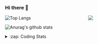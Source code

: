 ### Hi there 👋

<!--
**tao8687/tao8687** is a ✨ _special_ ✨ repository because its `README.md` (this file) appears on your GitHub profile.

Here are some ideas to get you started:

- 🔭 I’m currently working on ...
- 🌱 I’m currently learning ...
- 👯 I’m looking to collaborate on ...
- 🤔 I’m looking for help with ...
- 💬 Ask me about ...
- 📫 How to reach me: ...
- 😄 Pronouns: ...
- ⚡ Fun fact: ...
-->

<img align='right' src="https://media.giphy.com/media/M9gbBd9nbDrOTu1Mqx/giphy.gif" width="230">

![Top Langs](https://github-readme-stats.vercel.app/api/top-langs/?username=tao8687&layout=compact&title_color=23238E&text_color=A67D3D)

![Anurag's github stats](https://github-readme-stats.vercel.app/api?username=tao8687&show_icons=true&&text_color=A67D3D&title_color=23238E&show_icons=false&count_private=true&hide=stars)

<details>
  <summary>:zap: Coding Stats</summary>
  <b>
<!--START_SECTION:waka-->
![Profile Views](http://img.shields.io/badge/Profile%20Views-3-blue)

**🐱 My Github Data** 

> 🏆 29 Contributions in the Year 2021
 > 
> 📦 829.2 kB Used in Github's Storage 
 > 
> 🚫 Not Opted to Hire
 > 
> 📜 39 Public Repositories 
 > 
> 🔑 19 Private Repositories  
 > 
**I'm an Early 🐤** 

```text
🌞 Morning    86 commits     ████████░░░░░░░░░░░░░░░░░   34.4% 
🌆 Daytime    73 commits     ███████░░░░░░░░░░░░░░░░░░   29.2% 
🌃 Evening    80 commits     ████████░░░░░░░░░░░░░░░░░   32.0% 
🌙 Night      11 commits     █░░░░░░░░░░░░░░░░░░░░░░░░   4.4%

```
📅 **I'm Most Productive on Wednesday** 

```text
Monday       33 commits     ███░░░░░░░░░░░░░░░░░░░░░░   13.2% 
Tuesday      22 commits     ██░░░░░░░░░░░░░░░░░░░░░░░   8.8% 
Wednesday    69 commits     ███████░░░░░░░░░░░░░░░░░░   27.6% 
Thursday     33 commits     ███░░░░░░░░░░░░░░░░░░░░░░   13.2% 
Friday       47 commits     ████░░░░░░░░░░░░░░░░░░░░░   18.8% 
Saturday     25 commits     ██░░░░░░░░░░░░░░░░░░░░░░░   10.0% 
Sunday       21 commits     ██░░░░░░░░░░░░░░░░░░░░░░░   8.4%

```


📊 **This Week I Spent My Time On** 

```text
⌚︎ Time Zone: Asia/Shanghai

💬 Programming Languages: 
C                        4 hrs 57 mins       ███████████░░░░░░░░░░░░░░   46.25% 
Python                   2 hrs 35 mins       ██████░░░░░░░░░░░░░░░░░░░   24.14% 
C++                      1 hr 25 mins        ███░░░░░░░░░░░░░░░░░░░░░░   13.24% 
Bash                     53 mins             ██░░░░░░░░░░░░░░░░░░░░░░░   8.36% 
Makefile                 39 mins             █░░░░░░░░░░░░░░░░░░░░░░░░   6.19%

🔥 Editors: 
VS Code                  10 hrs 43 mins      █████████████████████████   100.0%

🐱‍💻 Projects: 
darknet                  7 hrs 2 mins        ████████████████░░░░░░░░░   65.7% 
TSGAN                    1 hr 57 mins        ████░░░░░░░░░░░░░░░░░░░░░   18.22% 
apollo                   51 mins             ██░░░░░░░░░░░░░░░░░░░░░░░   8.01% 
thesis                   24 mins             █░░░░░░░░░░░░░░░░░░░░░░░░   3.88% 
Unknown Project          13 mins             ░░░░░░░░░░░░░░░░░░░░░░░░░   2.16%

💻 Operating System: 
Linux                    10 hrs 43 mins      █████████████████████████   100.0%

```

**I Mostly Code in C++** 

```text
C++                      9 repos             █████████░░░░░░░░░░░░░░░░   39.13% 
C                        6 repos             ██████░░░░░░░░░░░░░░░░░░░   26.09% 
Python                   4 repos             ████░░░░░░░░░░░░░░░░░░░░░   17.39% 
Shell                    2 repos             ██░░░░░░░░░░░░░░░░░░░░░░░   8.7% 
Makefile                 1 repo              █░░░░░░░░░░░░░░░░░░░░░░░░   4.35%

```


**Timeline**

![Chart not found](https://raw.githubusercontent.com/tao8687/tao8687/master/charts/bar_graph.png) 


<!--END_SECTION:waka-->
</details>

